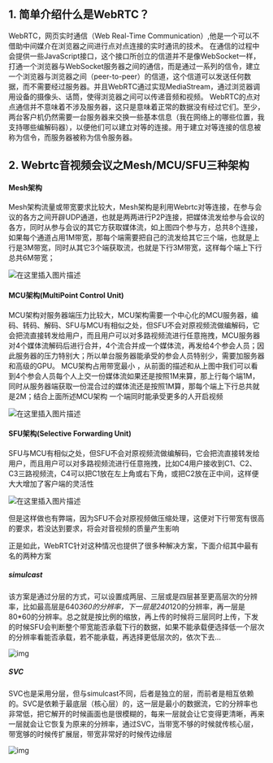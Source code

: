 ## 1. 简单介绍什么是WebRTC？

WebRTC，网页实时通信（Web Real-Time Communication）,他是一个可以不借助中间媒介在浏览器之间进行点对点连接的实时通讯的技术。
在通信的过程中会提供一些JavaScript接口，这个接口所创立的信道并不是像WebSocket一样，打通一个浏览器与WebSocket服务器之间的通信，而是通过一系列的信令，建立一个浏览器与浏览器之间（peer-to-peer）的信道，这个信道可以发送任何数据，而不需要经过服务器。并且WebRTC通过实现MediaStream，通过浏览器调用设备的摄像头、话筒，使得浏览器之间可以传递音频和视频。
WebRTC的点对点通信并不意味着不涉及服务器，这只是意味着正常的数据没有经过它们。至少，两台客户机仍然需要一台服务器来交换一些基本信息（我在网络上的哪些位置，我支持哪些编解码器），以便他们可以建立对等的连接。用于建立对等连接的信息被称为信令，而服务器被称为信令服务器。

## 2. Webrtc音视频会议之Mesh/MCU/SFU三种架构

#### Mesh架构
Mesh架构流量或带宽要求比较大，Mesh架构是利用Webrtc对等连接，在参与会议的各方之间开辟UDP通道，也就是两两进行P2P连接，把媒体流发给参与会议的各方，同时从参与会议的其它方获取媒体流，如上图四个参与方，总共8个连接，如果每个通道占用1M带宽，那每个端需要把自己的流发给其它三个端，也就是上行是3M带宽，同时从其它3个端获取流，也就是下行3M带宽，这样每个端上下行总共6M带宽；

![在这里插入图片描述](https://img-blog.csdnimg.cn/20200622151300130.png?x-oss-process=image/watermark,type_ZmFuZ3poZW5naGVpdGk,shadow_10,text_aHR0cHM6Ly9ibG9nLmNzZG4ubmV0L0ZyZWRlcmlja19GdW5n,size_16,color_FFFFFF,t_70#pic_center)

#### MCU架构(MultiPoint Control Unit)
 MCU架构对服务器端压力比较大，MCU架构需要一个中心化的MCU服务器，编码、转码、解码、SFU与MCU有相似之处，但SFU不会对原视频流做编解码，它会把流直接转发给用户，而且用户可以对多路视频流进行任意拖拽，MCU服务器对4个媒体流解码后进行合并，4个流合并成一个媒体流，再发给4个参会人员；因此服务器的压力特别大；所以单台服务器能承受的参会人员特别少，需要加服务器和高级的GPU。
MCU架构占用带宽最小 ，从前面的描述和从上图中我们可以看到4个参会人员每个人上交一份媒体流如果还是按照1M来算，那上行每个端1M，同时从服务器端获取一份混合过的媒体流还是按照1M算，那每个端上下行总共就是2M；结合上面所述MCU架构
一个端同时能承受更多的人开启视频

![在这里插入图片描述](https://img-blog.csdnimg.cn/20200622143322516.png?x-oss-process=image/watermark,type_ZmFuZ3poZW5naGVpdGk,shadow_10,text_aHR0cHM6Ly9ibG9nLmNzZG4ubmV0L0ZyZWRlcmlja19GdW5n,size_16,color_FFFFFF,t_70#pic_center)

#### SFU架构(Selective Forwarding Unit)
SFU与MCU有相似之处，但SFU不会对原视频流做编解码，它会把流直接转发给用户，而且用户可以对多路视频流进行任意拖拽，比如C4用户接收到C1、C2、C3三路视频流，C4可以把C1放在左上角或右下角，或把C2放在正中间，这样便大大增加了客户端的灵活性

 ![在这里插入图片描述](https://img-blog.csdnimg.cn/20200622144153430.png?x-oss-process=image/watermark,type_ZmFuZ3poZW5naGVpdGk,shadow_10,text_aHR0cHM6Ly9ibG9nLmNzZG4ubmV0L0ZyZWRlcmlja19GdW5n,size_16,color_FFFFFF,t_70#pic_center)

但是这样做也有弊端，因为SFU不会对原视频做压缩处理，这便对下行带宽有很高的要求，若没达到要求，将会对音视频的质量产生影响

正是如此，WebRTC针对这种情况也提供了很多种解决方案，下面介绍其中最有名的两种方案

##### simulcast
 该方案是通过分层的方式，可以设置成两层、三层或是四层甚至更高层次的分辨率，比如最高层是640*360的分辨率，下一层是240*120的分辨率，再一层是80*60的分辨率。总之就是按比例的缩放，再上传的时候将三层同时上传，下发的时候SFU会判断整个带宽能否承载下行的数据，如果不能承载便选择低一个层次的分辨率看能否承载，若不能承载，再选择更低层次的，依次下去…

![img](https://img-blog.csdnimg.cn/img_convert/46b15817fd732a44b4b8f33811ea2da4.jpeg)

##### SVC
 SVC也是采用分层，但与simulcast不同，后者是独立的层，而前者是相互依赖的。SVC是依赖于最底层（核心层）的，这一层是最小的数据流，它的分辨率也非常低，把它解开的时候画面也是很模糊的，每来一层就会让它变得更清晰，再来一层就会让它恢复为原来的分辨率，通过SVC，当带宽不够的时候就传核心层，带宽够的时候传扩展层，带宽非常好的时候传边缘层

![img](https://img-blog.csdnimg.cn/img_convert/0bd7eb4c77a84d600f3316eb19b037b1.jpeg)
